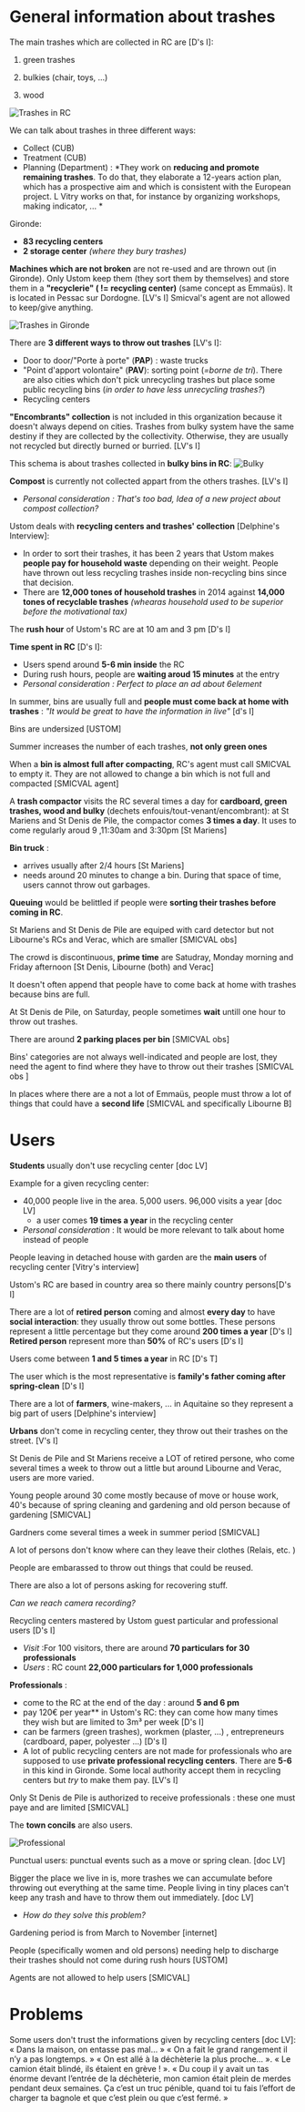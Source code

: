 # General information about trashes

The main trashes which are collected in RC are [D's I]:

1) green trashes

2) bulkies (chair, toys, ...)

3) wood

![Trashes in RC](../Pictures/RCTrashes.png)

We can talk about trashes in three different ways:
* Collect  (CUB)
* Treatment (CUB)
* Planning (Department) :  *They work on **reducing and promote remaining trashes**. To do that, they elaborate a 12-years action plan, which has a prospective aim and which is consistent with the European project. L Vitry works on that, for instance by organizing workshops, making indicator, ... *

Gironde:
* **83 recycling centers** 
* **2 storage center**  *(where they bury trashes)*

**Machines which are not broken** are not re-used and are thrown out (in Gironde). Only Ustom keep them (they sort them by themselves) and store them in a **"recyclerie" ( != recycling center)** (same concept as Emmaüs). It is located in Pessac sur Dordogne. [LV's I]
Smicval's agent are not allowed to keep/give anything.

![Trashes in Gironde](../Pictures/trashes_Gironde.jpg)

There are **3 different ways to throw out trashes** [LV's I]:
* Door to door/"Porte à porte" (**PAP**) : waste trucks
* "Point d'apport volontaire" (**PAV**): sorting point (*=borne de tri*). There are also cities which don't pick unrecycling trashes but place some public recycling bins (*in order to have less unrecycling trashes?*)
* Recycling centers

**"Encombrants" collection** is not included in this organization because it doesn't always depend on cities. Trashes from bulky system have the same destiny if they are collected by the collectivity. Otherwise, they are usually not recycled but directly burned or burried. [LV's I]

This schema is about trashes collected in **bulky bins in RC**:
![Bulky](../Pictures/bulky.png)

**Compost** is currently not collected appart from the others trashes.  [LV's I]
* *Personal consideration : That's too bad,  Idea of a new project about compost collection?*

Ustom deals with **recycling centers and trashes' collection** [Delphine's Interview]: 
* In order to sort their trashes, it has been 2 years that Ustom makes **people pay for household waste** depending on their weight. People have thrown out less recycling trashes inside non-recycling bins since that decision. 
* There are **12,000 tones of household trashes** in 2014 against **14,000 tones of recyclable trashes** *(whearas household used to be superior before the motivational tax)*
    
The **rush hour** of Ustom's RC are at 10 am and 3 pm [D's I]

**Time spent in RC** [D's I]:
 * Users spend around **5-6 min inside** the RC
 * During rush hours, people are **waiting aroud 15 minutes** at the entry 
  * *Personal consideration : Perfect to place an ad about 6element*
  
In summer, bins are usually full and **people must come back at home with trashes** : *"It would be great to have the information in live"* [d's I]

Bins are undersized [USTOM]

Summer increases the number of each trashes, **not only green ones**

When a **bin is almost full after compacting**, RC's agent must call SMICVAL to empty it. They are not allowed to change a bin which is not full and compacted [SMICVAL agent]

A **trash compactor** visits the RC several times a day for **cardboard, green trashes, wood and bulky** (dechets enfouis/tout-venant/encombrant): at St Mariens and St Denis de Pile, the compactor comes **3 times a day**. It uses to come regularly aroud 9 ,11:30am and 3:30pm [St Mariens]

**Bin truck** :
* arrives usually after 2/4 hours [St Mariens]
* needs around 20 minutes to change a bin. During that space of time, users cannot throw out garbages.

**Queuing** would be belittled if people were **sorting their trashes before coming in RC**.

St Mariens and St Denis de Pile are equiped with card detector but not Libourne's RCs and Verac, which are smaller [SMICVAL obs]

The crowd is discontinuous, **prime time** are Satudray, Monday morning and Friday afternoon [St Denis, Libourne (both) and Verac]

It doesn't often append that people have to come back at home with trashes because bins are full.

At St Denis de Pile, on Saturday, people sometimes **wait** untill one hour to throw out trashes.

There are around **2 parking places per bin** [SMICVAL  obs]

Bins' categories are not always well-indicated and people are lost, they need the agent to find where they have to throw out their trashes [SMICVAL obs ]

In places where there are a not a lot of Emmaüs, people must throw a lot of things that could have a **second life** [SMICVAL and specifically Libourne B]


# Users
**Students** usually don't use recycling center [doc LV]

Example for a given recycling center: 
* 40,000 people live in the area. 5,000 users. 96,000 visits a year [doc LV]
  * a user comes **19 times a year** in the recycling center
 * *Personal consideration* : It would be more relevant to talk about home instead of people

People leaving in detached house with garden are the **main users** of recycling center [Vitry's interview]

Ustom's RC are based in country area so there mainly country persons[D's I]

There are a lot of **retired person** coming and almost **every day** to have **social interaction**: they usually throw out some bottles. These persons represent a little percentage but they come around **200 times a year** [D's I]
**Retired person** represent more than **50%** of RC's users [D's I]

Users come between **1 and 5 times a year** in RC [D's T]

The user which is the most representative is **family's father coming after spring-clean** [D's I]

There are a lot of **farmers**, wine-makers, ... in Aquitaine so they represent a big part of users [Delphine's interview]

**Urbans** don't come in recycling center, they throw out their trashes on the street. [V's I]

St Denis de Pile and St Mariens receive a LOT of retired persone, who come several times a week to throw out a little but around Libourne and Verac, users are more varied. 

Young people around 30 come mostly because of move or house work, 40's because of spring cleaning and gardening and old person because of gardening [SMICVAL]

Gardners come several times a week in summer period [SMICVAL]

A lot of persons don't know where can they leave their clothes (Relais, etc. )

People are embarassed to throw out things that could be reused.

There are also a lot of persons asking for recovering stuff.

*Can we reach camera recording?*

Recycling centers mastered by Ustom guest particular and professional users [D's I]
* *Visit* :For 100 visitors, there are around **70 particulars for 30 professionals**
* *Users* : RC count **22,000 particulars for 1,000 professionals**


**Professionals** :
* come to the RC at the end of the day : around **5 and 6 pm**
* pay 120€ per year** in Ustom's RC: they can come how many times they wish but are limited to 3m³ per week [D's I]
* can be farmers (green trashes), workmen (plaster, ...) , entrepreneurs (cardboard, paper, polyester ...) [D's I]
* A lot of public recycling centers are not made for professionals who are supposed to use **private professional recycling centers**. There are **5-6** in this kind in Gironde. Some local authority accept them in recycling centers but *try* to make them pay. [LV's I]


Only St Denis de Pile is authorized to receive professionals : these one must paye and are limited [SMICVAL]

The **town concils** are also users. 

![Professional](../Pictures/professional.png)

Punctual users: punctual events such as a move or spring clean. [doc LV]
 
Bigger the place we live in is, more trashes we can accumulate before throwing out everything at the same time. People living in tiny places can't keep any trash and have to throw them out immediately. [doc LV]
 * *How do they solve this problem?* 
 
Gardening period is from March to November [internet]

People (specifically women and old persons) needing help to discharge their trashes should not come during rush hours [USTOM]

Agents are not allowed to help users [SMICVAL]



# Problems

Some users don't trust the informations given by recycling centers  [doc LV]: 
« Dans la maison, on entasse pas mal… » « On a fait le grand rangement il n’y a pas longtemps. » « On est allé à la déchèterie la plus proche… ». « Le camion était blindé, ils étaient en grève ! ». « Du coup il y avait un tas énorme devant l’entrée de la déchèterie, mon camion était plein de merdes pendant deux semaines. Ça c’est un truc pénible, quand toi tu fais l’effort de charger ta bagnole et que c’est plein ou que c’est fermé. » 


